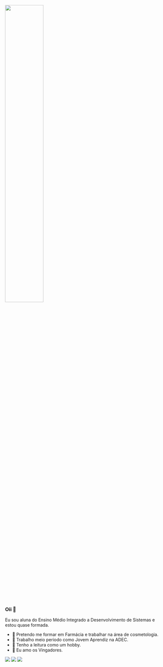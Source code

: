 <img width="50%" src="https://imagensemoldes.com.br/wp-content/uploads/2020/05/os-vingadores-png.png">

### Oii 👋
Eu sou aluna do Ensino Médio Integrado a Desenvolvimento de Sistemas e estou quase formada. 
- 🌟 Pretendo me formar em Farmácia e trabalhar na área de cosmetologia.
- 🌟 Trabalho meio periodo como Jovem Aprendiz na ADEC.
- 🌟 Tenho a leitura como um hobby.
- 🌟 Eu amo os Vingadores.


[<img src="https://img.shields.io/badge/twitter-%231DA1F2.svg?&style=for-the-badge&logo=twitter&logoColor=white" />](https://twitter.com/niipvargas) [<img src = "https://img.shields.io/badge/instagram-%23E4405F.svg?&style=for-the-badge&logo=instagram&logoColor=white">](https://www.instagram.com/niipvargas/) [<img src = "https://img.shields.io/badge/facebook-%231877F2.svg?&style=for-the-badge&logo=facebook&logoColor=white">](https://www.facebook.com/nanii.vargas.56/)
